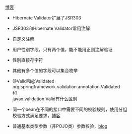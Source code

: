 [博客](https://www.cnblogs.com/beiyan/p/5946345.html)

- Hibernate Validator扩展了JSR303  
- JSR303和Hibernate Validator常用注解
- 自定义注解
- 用户性别字段，只有两个值，能不能用正则注解验证
- 性别直接存字符
- 其他有多个值的字段可以集合枚举

- @Valid和@Validated  
org.springframework.validation.annotation.Validated  
和  
javax.validation.Valid有什么区别

- 同一个bean在不同的接口中需要不同的校验规则，使用分组  
校验方式满足要求，[博客](https://www.cnblogs.com/whgk/p/7191152.html)

- 普通基本类型参数（非POJO类）参数校验，[blog](https://blog.csdn.net/tianyaleixiaowu/article/details/71173059)

